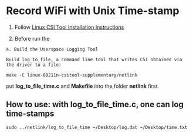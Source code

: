 # Record WiFi with Unix Time-stamp 

1. Follow [Linux CSI Tool Installation Instructions](http://dhalperi.github.io/linux-80211n-csitool/installation.html)

2. Before run the 
```
4. Build the Userspace Logging Tool

Build log_to_file, a command line tool that writes CSI obtained via the driver to a file:

make -C linux-80211n-csitool-supplementary/netlink
```
put **log_to_file_time.c** and **Makefile** into the folder **netlink** first. 


## How to use: with log_to_file_time.c, one can log time-stamps
 
 ```
 sudo ../netlink/log_to_file_time ~/Desktop/log.dat ~/Desktop/time.txt 
 
````
